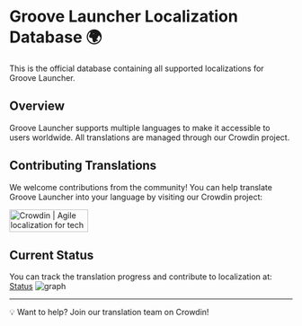 # Groove Launcher Localization Database 🌍

This is the official database containing all supported localizations for Groove Launcher.

## Overview

Groove Launcher supports multiple languages to make it accessible to users worldwide. All translations are managed through our Crowdin project.

## Contributing Translations

We welcome contributions from the community! You can help translate Groove Launcher into your language by visiting our Crowdin project:

<a href="https://crowdin.com/project/groove-launcher?utm_term=click-badge-add-on" rel="nofollow"><img style="width:140;height:40px" src="https://badges.crowdin.net/badge/light/crowdin-on-dark.png" srcset="https://badges.crowdin.net/badge/light/crowdin-on-dark.png 1x,https://badges.crowdin.net/badge/light/crowdin-on-dark@2x.png 2x" alt="Crowdin | Agile localization for tech companies" /></a>

## Current Status

You can track the translation progress and contribute to localization at:
[Status](STATUS.md)
![graph](https://badges.awesome-crowdin.com/translation-12985350-737627.png)

---

💡 Want to help? Join our translation team on Crowdin!